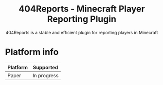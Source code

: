 <div align="center">
  <h1>404Reports - Minecraft Player Reporting Plugin</h1>
  404Reports is a stable and efficient plugin for reporting players in Minecraft
</div>

# Platform info
| Platform | Supported |
|----------|-----------|
| Paper    | In progress |
